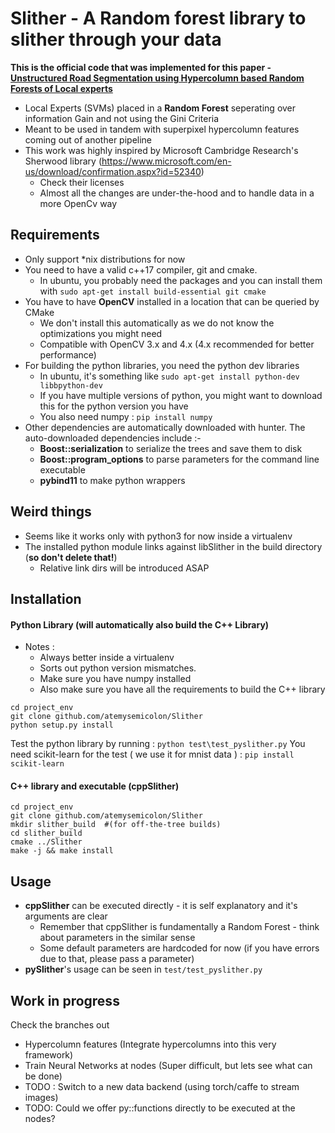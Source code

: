 # Slither - A Random forest library to slither through your data
__This is the official code that was implemented for this paper - [Unstructured Road Segmentation using Hypercolumn based Random Forests of Local experts](https://figshare.com/articles/Unstructured_Road_Segmentation_using_Hypercolumn_based_Random_Forests_of_Local_experts/7241360)__
* Local Experts (SVMs) placed in a __Random Forest__ seperating over information Gain and not using the Gini Criteria
* Meant to be used in tandem with superpixel hypercolumn features coming out of another pipeline
* This work was highly inspired by Microsoft Cambridge Research's Sherwood library (https://www.microsoft.com/en-us/download/confirmation.aspx?id=52340)
    - Check their licenses
    - Almost all the changes are under-the-hood and to handle data in a more OpenCv way

## Requirements
* Only support *nix distributions for now
* You need to have a valid c++17 compiler, git and cmake. 
    - In ubuntu, you probably need the packages and you can install them with  ```sudo apt-get install build-essential git cmake``` 
* You have to have __OpenCV__ installed in a location that can be queried by CMake
    - We don't install this automatically as we do not know the optimizations you might need
    - Compatible with OpenCV 3.x and 4.x (4.x recommended for better performance)
* For building the python libraries, you need the python dev libraries
    - In ubuntu, it's something like `sudo apt-get install python-dev libbpython-dev`
    - If you have multiple versions of python, you might want to download this for the python version you have
    - You also need numpy : `pip install numpy`
* Other dependencies are automatically  downloaded with hunter. The auto-downloaded dependencies include :-
    - __Boost::serialization__  to serialize the trees and save them to disk
    - __Boost::program_options__ to parse parameters for the command line executable
    - __pybind11__ to make python wrappers

## Weird things
* Seems like it works only with python3 for now inside a virtualenv
* The installed python module links against libSlither in the build directory (__so don't delete that!__)
    - Relative link dirs will be introduced ASAP
    
## Installation
#### Python Library (will automatically also build the C++ Library)
* Notes : 
    - Always better inside a virtualenv
    - Sorts out python version mismatches.
    - Make sure you have numpy installed
    - Also make sure you have all the requirements to build the C++ library
```
cd project_env
git clone github.com/atemysemicolon/Slither
python setup.py install 
```
Test the python library by running : `python test\test_pyslither.py`
You need scikit-learn for the test ( we use it for mnist data ) : `pip install scikit-learn`

#### C++ library and executable (cppSlither) 
```
cd project_env
git clone github.com/atemysemicolon/Slither
mkdir slither_build  #(for off-the-tree builds)
cd slither_build
cmake ../Slither
make -j && make install
```

## Usage

* __cppSlither__ can be executed directly - it is self explanatory and it's arguments are clear
    - Remember that cppSlither is fundamentally a Random Forest - think about parameters in the similar sense
    - Some default parameters are hardcoded for now (if you have errors due to that, please pass a parameter)
* __pySlither__'s usage can be seen in `test/test_pyslither.py`

## Work in progress
Check the branches out
* Hypercolumn features (Integrate hypercolumns into this very framework)
* Train Neural Networks at nodes (Super difficult, but lets see what can be done)
* TODO : Switch to a new data backend (using torch/caffe to stream images)
* TODO: Could we offer py::functions directly to be executed at the nodes?

